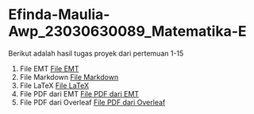 # Efinda-Maulia-Awp_23030630089_Matematika-E
Berikut adalah hasil tugas proyek dari pertemuan 1-15
1. File EMT [File EMT](https://github.com/Efinda21/Efinda-Maulia-Awp_23030630089_Matematika-E/blob/03b77f5897a8881831af7f61164f04f4503b4ace/Efinda%20Maulia%20Awp_230630089_Proyek%20APLIKOM.en)
2. File Markdown [File Markdown](https://github.com/Efinda21/Efinda-Maulia-Awp_23030630089_Matematika-E/blob/dcfdfc3c56d054055aef6ee4151a17139bfeac8c/Efinda%20Maulia%20Awp_23030630089_Tugas%20Proyek%20APLIKOM.md.txt)
3. File LaTeX [File LaTeX](https://github.com/Efinda21/Efinda-Maulia-Awp_23030630089_Matematika-E/blob/bd715eefc7e58623d81af8c538593803e232b803/Efinda%20Maulia%20Awp_23030630089_Tugas%20Proyek%20APLIKOM.tex)
4. File PDF dari EMT [File PDF dari EMT](https://github.com/Efinda21/Efinda-Maulia-Awp_23030630089_Matematika-E/blob/7b07c681a39d3fe773bbbcfe19d0b8a0fdb12170/Efinda%20Maulia%20Awp_230630089_Proyek%20APLIKOM.pdf)
5. File PDF dari Overleaf [File PDF dari Overleaf](https://github.com/Efinda21/Efinda-Maulia-Awp_23030630089_Matematika-E/blob/3aeda9e830c9da2744b1ab00d145210fb37708f7/FINAL_PROYEK_APLIKOM.pdf)
